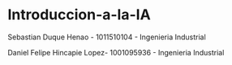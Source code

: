 # Introduccion-a-la-IA

Sebastian Duque Henao - 1011510104 - Ingenieria Industrial

Daniel Felipe Hincapie Lopez- 1001095936 - Ingenieria Industrial
